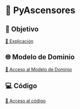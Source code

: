 # 🏢 PyAscensores 

## 🎯 Objetivo
[🔗 Explicación](https://github.com/celiabecerril/24-25-IdSw2-SDD/blob/main/documentos/Objetivo.md)

## 🌐 Modelo de Dominio
[🔗 Acceso al Modelo de Dominio](https://github.com/celiabecerril/24-25-IdSw2-SDD/blob/main/MdD.md)

## 💻 Código
[🔗 Acceso al código](https://github.com/celiabecerril/24-25-IdSw2-SDD/tree/main/pyAscensores)
